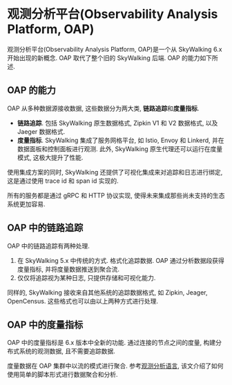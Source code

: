 # 观测分析平台(Observability Analysis Platform, OAP)

观测分析平台(Observability Analysis Platform, OAP)是一个从 SkyWalking 6.x 开始出现的新概念.
OAP 取代了整个旧的 SkyWalking 后端. OAP 的能力如下所述.

## OAP 的能力

OAP 从多种数据源接收数据, 这些数据分为两大类, **链路追踪**和**度量指标**.

- **链路追踪**. 包括 SkyWalking 原生数据格式, Zipkin V1 和 V2 数据格式, 以及 Jaeger 数据格式.
- **度量指标**. SkyWalking 集成了服务网格平台, 如 Istio, Envoy 和 Linkerd, 并在数据面板和控制面板进行观测.
	此外, SkyWalking 原生代理还可以运行在度量模式, 这极大提升了性能.

使用集成方案的同时, SkyWalking 还提供了可视化集成来对追踪和日志进行绑定, 这是通过使用 trace id 和 span id 实现的.

所有的服务都是通过 gRPC 和 HTTP 协议实现, 使得未来集成那些尚未支持的生态系统更加容易.

## OAP 中的链路追踪

OAP 中的链路追踪有两种处理.
1. 在 SkyWalking 5.x 中传统的方式. 格式化追踪数据. OAP 通过分析数据段获得度量指标, 并将度量数据推送到聚合流.
2. 仅仅将追踪视为某种日志, 只提供存储和可视化能力.

同样的, SkyWalking 接收来自其他系统的追踪数据格式, 如 Zipkin, Jeager, OpenCensus.
这些格式也可以由以上两种方式进行处理.

## OAP 中的度量指标

OAP 中的度量指标是 6.x 版本中全新的功能. 通过连接的节点之间的度量, 构建分布式系统的观测数据, 且不需要追踪数据.

度量数据在 OAP 集群中以流的模式进行聚合. 参考[观测分析语言](oal.md), 该文介绍了如何使用简单的脚本形式进行数据聚合和分析.
